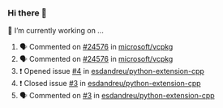 ### Hi there 👋

<!--
**esdandreu/esdandreu** is a ✨ _special_ ✨ repository because its `README.md` (this file) appears on your GitHub profile.

Here are some ideas to get you started:

- 🔭 I’m currently working on ...
- 🌱 I’m currently learning ...
- 👯 I’m looking to collaborate on ...
- 🤔 I’m looking for help with ...
- 💬 Ask me about ...
- 📫 How to reach me: ...
- 😄 Pronouns: ...
- ⚡ Fun fact: ...
-->

🔭 I’m currently working on ...
<!--START_SECTION:activity-->
1. 🗣 Commented on [#24576](https://github.com/microsoft/vcpkg/issues/24576) in [microsoft/vcpkg](https://github.com/microsoft/vcpkg)
2. 🗣 Commented on [#24576](https://github.com/microsoft/vcpkg/issues/24576) in [microsoft/vcpkg](https://github.com/microsoft/vcpkg)
3. ❗️ Opened issue [#4](https://github.com/esdandreu/python-extension-cpp/issues/4) in [esdandreu/python-extension-cpp](https://github.com/esdandreu/python-extension-cpp)
4. ❗️ Closed issue [#3](https://github.com/esdandreu/python-extension-cpp/issues/3) in [esdandreu/python-extension-cpp](https://github.com/esdandreu/python-extension-cpp)
5. 🗣 Commented on [#3](https://github.com/esdandreu/python-extension-cpp/issues/3) in [esdandreu/python-extension-cpp](https://github.com/esdandreu/python-extension-cpp)
<!--END_SECTION:activity-->
